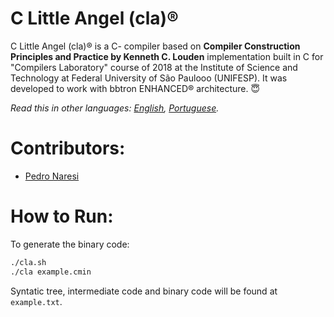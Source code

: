 # C Little Angel (cla)®
C Little Angel (cla)® is a C- compiler based on **Compiler Construction Principles and Practice by Kenneth C. Louden** implementation built in C for "Compilers Laboratory" course of 2018 at the Institute of Science and Technology at Federal University of São Paulooo (UNIFESP). It was developed to work with bbtron ENHANCED® architecture. 😇

*Read this in other languages: [English](README.md), [Portuguese](README.pt-BR.md).*

# Contributors:
- [Pedro Naresi](https://github.com/pedronaresi)

# How to Run:
To generate the binary code:

```sh
./cla.sh
./cla example.cmin
```
Syntatic tree, intermediate code and binary code will be found at ```example.txt```.
